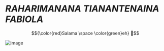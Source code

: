 # *RAHARIMANANA* *TIANANTENAINA* *FABIOLA*  

$${\color{red}Salama \space \color{green}eh} 👋$$

![image](https://lh3.googleusercontent.com/a/AAcHTtfgcFQlLCtEQxXgekgS0LmZ_f5DM-q686-f6oZABdjS2w=s360-c-no) 




